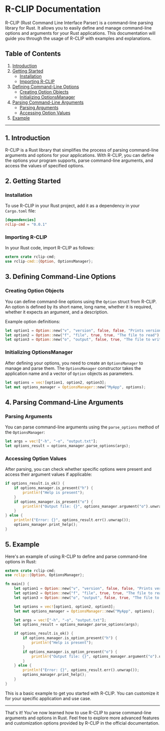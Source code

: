 # R-CLIP Documentation

R-CLIP (Rust Command Line Interface Parser) is a command-line parsing library for Rust. It allows you to easily define and manage command-line options and arguments for your Rust applications. This documentation will guide you through the usage of R-CLIP with examples and explanations.

## Table of Contents

1. [Introduction](#introduction)
2. [Getting Started](#getting-started)
    - [Installation](#installation)
    - [Importing R-CLIP](#importing-r-clip)
3. [Defining Command-Line Options](#defining-command-line-options)
    - [Creating Option Objects](#creating-option-objects)
    - [Initializing OptionsManager](#initializing-optionsmanager)
4. [Parsing Command-Line Arguments](#parsing-command-line-arguments)
    - [Parsing Arguments](#parsing-arguments)
    - [Accessing Option Values](#accessing-option-values)
5. [Example](#example)

---

## 1. Introduction <a name="introduction"></a>

R-CLIP is a Rust library that simplifies the process of parsing command-line arguments and options for your applications. With R-CLIP, you can define the options your program supports, parse command-line arguments, and access the values of specified options.

## 2. Getting Started <a name="getting-started"></a>

### Installation <a name="installation"></a>

To use R-CLIP in your Rust project, add it as a dependency in your `Cargo.toml` file:

```toml
[dependencies]
rclip-cmd = "0.0.1"
```

### Importing R-CLIP <a name="importing-r-clip"></a>

In your Rust code, import R-CLIP as follows:

```rust
extern crate rclip-cmd;
use rclip-cmd::{Option, OptionsManager};
```

## 3. Defining Command-Line Options <a name="defining-command-line-options"></a>

### Creating Option Objects <a name="creating-option-objects"></a>

You can define command-line options using the `Option` struct from R-CLIP. An option is defined by its short name, long name, whether it is required, whether it expects an argument, and a description.

Example option definitions:

```rust
let option1 = Option::new("v", "version", false, false, "Prints version information");
let option2 = Option::new("f", "file", true, true, "The file to read");
let option3 = Option::new("o", "output", false, true, "The file to write to");
```

### Initializing OptionsManager <a name="initializing-optionsmanager"></a>

After defining your options, you need to create an `OptionsManager` to manage and parse them. The `OptionsManager` constructor takes the application name and a vector of `Option` objects as parameters.

```rust
let options = vec![option1, option2, option3];
let mut options_manager = OptionsManager::new("MyApp", options);
```

## 4. Parsing Command-Line Arguments <a name="parsing-command-line-arguments"></a>

### Parsing Arguments <a name="parsing-arguments"></a>

You can parse command-line arguments using the `parse_options` method of the `OptionsManager`:

```rust
let args = vec!["-h", "-o", "output.txt"];
let options_result = options_manager.parse_options(args);
```

### Accessing Option Values <a name="accessing-option-values"></a>

After parsing, you can check whether specific options were present and access their argument values if applicable:

```rust
if options_result.is_ok() {
    if options_manager.is_present("h") {
        println!("Help is present");
    }
    if options_manager.is_present("o") {
        println!("Output file: {}", options_manager.argument("o").unwrap());
    }
} else {
    println!("Error: {}", options_result.err().unwrap());
    options_manager.print_help();
}
```

## 5. Example <a name="example"></a>

Here's an example of using R-CLIP to define and parse command-line options in Rust:

```rust
extern crate rclip-cmd;
use rclip::{Option, OptionsManager};

fn main() {
    let option1 = Option::new("v", "version", false, false, "Prints version information");
    let option2 = Option::new("f", "file", true, true, "The file to read");
    let option3 = Option::new("o", "output", false, true, "The file to write to");

    let options = vec![option1, option2, option3];
    let mut options_manager = OptionsManager::new("MyApp", options);

    let args = vec!["-h", "-o", "output.txt"];
    let options_result = options_manager.parse_options(args);

    if options_result.is_ok() {
        if options_manager.is_option_present("h") {
            println!("Help is present");
        }
        if options_manager.is_option_present("o") {
            println!("Output file: {}", options_manager.argument("o").unwrap());
        }
    } else {
        println!("Error: {}", options_result.err().unwrap());
        options_manager.print_help();
    }
}
```

This is a basic example to get you started with R-CLIP. You can customize it for your specific application and use case.

---

That's it! You've now learned how to use R-CLIP to parse command-line arguments and options in Rust. Feel free to explore more advanced features and customization options provided by R-CLIP in the official documentation.